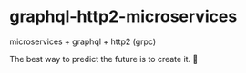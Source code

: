 # graphql-http2-microservices

microservices + graphql + http2 (grpc)

<!-- INSPIRATIONAL_QUOTE_START -->
The best way to predict the future is to create it.
👻
<!-- INSPIRATIONAL_QUOTE_END -->
